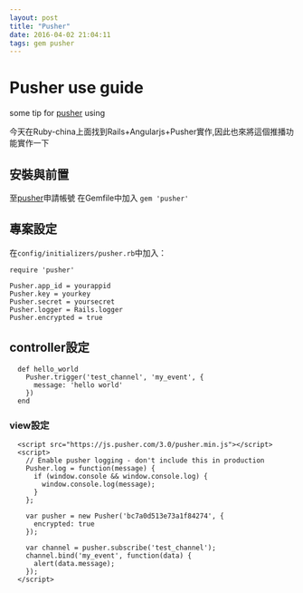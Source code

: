 ```yaml
---
layout: post
title: "Pusher"
date: 2016-04-02 21:04:11
tags: gem pusher
---
```


# Pusher use guide
some tip for [pusher] using

[pusher]:https://pusher.com/
[pusher-git]:https://github.com/pusher/pusher-http-ruby
今天在Ruby-china上面找到Rails+Angularjs+Pusher實作,因此也來將這個推播功能實作一下

## 安裝與前置
至[pusher]申請帳號
在Gemfile中加入 `gem 'pusher'`

## 專案設定
在`config/initializers/pusher.rb`中加入：

```
require 'pusher'

Pusher.app_id = yourappid
Pusher.key = yourkey
Pusher.secret = yoursecret
Pusher.logger = Rails.logger
Pusher.encrypted = true
```

## controller設定

```
  def hello_world
    Pusher.trigger('test_channel', 'my_event', {
      message: 'hello world'
    })
  end
```

### view設定

```
  <script src="https://js.pusher.com/3.0/pusher.min.js"></script>
  <script>
    // Enable pusher logging - don't include this in production
    Pusher.log = function(message) {
      if (window.console && window.console.log) {
        window.console.log(message);
      }
    };

    var pusher = new Pusher('bc7a0d513e73a1f84274', {
      encrypted: true
    });

    var channel = pusher.subscribe('test_channel');
    channel.bind('my_event', function(data) {
      alert(data.message);
    });
  </script>
```